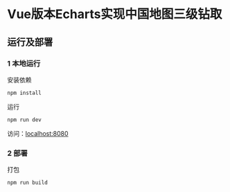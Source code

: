 # Vue版本Echarts实现中国地图三级钻取

## 运行及部署

### 1 本地运行
安装依赖

```
npm install
```
运行
```
npm run dev
```
访问：[localhost:8080](localhost:8080)
### 2 部署
打包
```
npm run build
```


